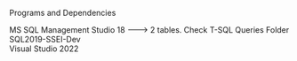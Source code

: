 Programs and Dependencies

MS SQL Management Studio 18 ---> 2 tables. Check T-SQL Queries Folder  <br>
SQL2019-SSEI-Dev  <br>
Visual Studio 2022  <br> 
